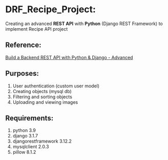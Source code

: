 # DRF_Recipe_Project:
Creating an advanced **REST API** with **Python** (Django REST Framework) to implement Recipe API project

## Reference: 
[Build a Backend REST API with Python & Django - Advanced](https://www.udemy.com/course/django-python-advanced/)

## Purposes:
1) User authentication (custom user model)
2) Creating objects (mysql db)
3) Filtering and sorting objects
4) Uploading and viewing images

## Requirements:
1) python 3.9
2) django 3.1.7
3) djangorestframework 3.12.2
4) mysqlclient 2.0.3
5) pillow 8.1.2
